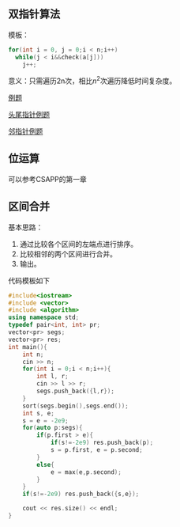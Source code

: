 ## 双指针算法

模板：

```c++
for(int i = 0, j = 0;i < n;i++)
  while(j < i&&check(a[j]))
    j++;
```

意义：只需遍历2n次，相比$n^2$次遍历降低时间复杂度。

[例题](https://www.acwing.com/problem/content/801/)

[头尾指针例题](https://www.acwing.com/problem/content/description/802/)

[邻指针例题](https://www.acwing.com/problem/content/2818/)

## 位运算

可以参考CSAPP的第一章

  

## 区间合并

基本思路：

1. 通过比较各个区间的左端点进行排序。
2. 比较相邻的两个区间进行合并。
3. 输出。  

代码模板如下

```c++
#include<iostream>
#include <vector>
#include <algorithm>
using namespace std;
typedef pair<int, int> pr;
vector<pr> segs;
vector<pr> res;
int main(){
    int n;
    cin >> n;
    for(int i = 0;i < n;i++){
        int l, r;
        cin >> l >> r;
        segs.push_back({l,r});
    }
    sort(segs.begin(),segs.end());
    int s, e;
    s = e = -2e9;
    for(auto p:segs){
        if(p.first > e){
            if(s!=-2e9) res.push_back(p);
            s = p.first, e = p.second;
        }
        else{
            e = max(e,p.second);
        }
    }
    if(s!=-2e9) res.push_back({s,e});

    cout << res.size() << endl;
}
```

